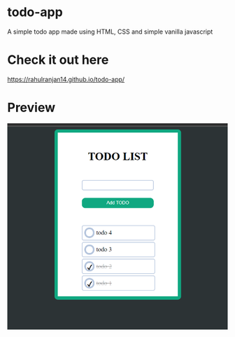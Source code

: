 # todo-app
A simple todo app made using HTML, CSS and simple vanilla javascript

# Check it out here
https://rahulranjan14.github.io/todo-app/

# Preview
<img src="todo.png">
